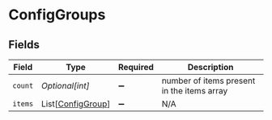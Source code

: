 # ConfigGroups


## Fields

| Field                                                   | Type                                                    | Required                                                | Description                                             |
| ------------------------------------------------------- | ------------------------------------------------------- | ------------------------------------------------------- | ------------------------------------------------------- |
| `count`                                                 | *Optional[int]*                                         | :heavy_minus_sign:                                      | number of items present in the items array              |
| `items`                                                 | List[[ConfigGroup](../../models/shared/configgroup.md)] | :heavy_minus_sign:                                      | N/A                                                     |